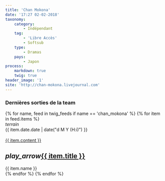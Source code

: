 ```yaml
---
title: 'Chan Mokona'
date: '17:27 02-02-2018'
taxonomy:
    category:
        - Indépendant
    tag:
        - 'Libre Accès'
        - Softsub
    type:
        - Dramas
    pays:
        - Japon
process:
    markdown: true
    twig: true
header_image: '1'
site: 'http://chan-mokona.livejournal.com'
---
```


<div class="gap"></div>


<h3>Dernières sorties de la team</h3>


<div class="gap"></div>
<div class="row">
{% for name, feed in twig_feeds if name == 'chan_mokona' %}
{% for item in feed.items %}
<div class="col s12 m6 l4 xl3">
<div class="card">
<span class="top-icon"><i class="material-icons">terrain</i></span>
<div class="rssincl-itemdate">{{ item.date.date | date("d M Y (H:i)") }}</div><br>
<a href="{{ item.url }}" target="_blank"><div class="item-image">{{ item.content }}</div></a>
 <h2 class="truncate"><i class="tiny material-icons">play_arrow</i><a href="{{ item.url }}" target="_blank">{{ item.title }}</a></h2>
<div class="rssincl-itemfeedtitle">{{ item.name }}</div>
</div>
</div>
{% endfor %}
{% endfor %}
</div>
